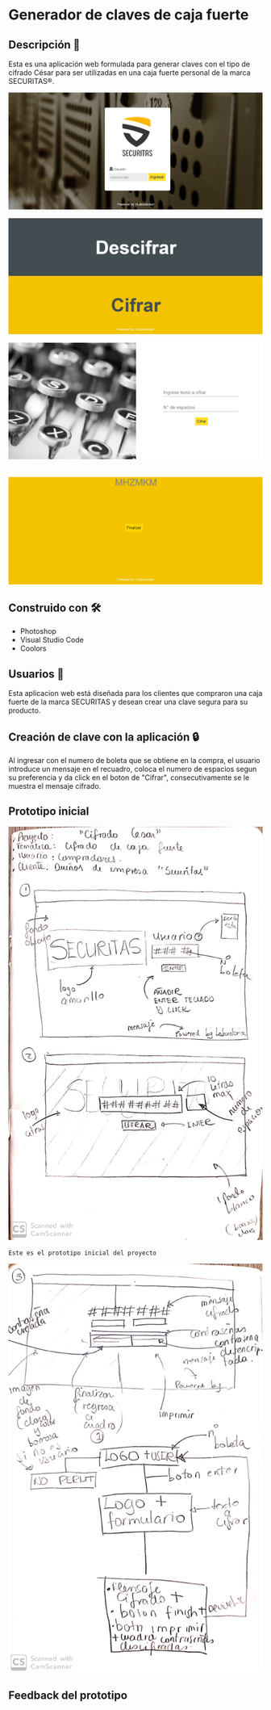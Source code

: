 # Generador de claves de caja fuerte
## Descripción 📝
Esta es una aplicación web formulada para generar claves con el tipo de cifrado César para ser utilizadas en una caja fuerte personal de la marca SECURITAS®.



![Image1](1.jpg)



![Image2](2.jpg)



![Image3](3.jpg)



![Image4](4.jpg)

## Construido con 🛠️

- Photoshop
- Visual Studio Code
- Coolors

## Usuarios 👥
Esta aplicacion web está diseñada para los clientes que compraron una caja fuerte de la marca SECURITAS y desean crear una clave segura para su producto.

## Creación de clave con la aplicación 🔒

Al ingresar con el numero de boleta que se obtiene en la compra, el usuario introduce un mensaje en el recuadro, coloca el numero de espacios segun su preferencia y da click en el boton de "Cifrar", consecutivamente se le muestra el mensaje cifrado.

## Prototipo inicial

![Image5](5.jpg)

    Este es el prototipo inicial del proyecto

![Image6](6.jpg)

## Feedback del prototipo







